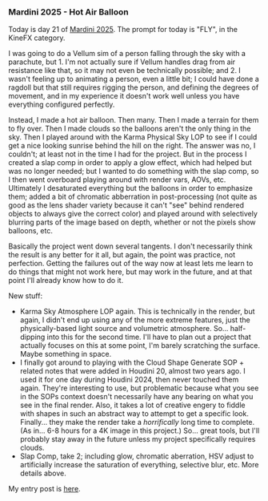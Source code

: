 ### Mardini 2025 - Hot Air Balloon

Today is day 21 of [Mardini 2025][mardini-2025]. The prompt for today is "FLY",
in the KineFX category.

I was going to do a Vellum sim of a person falling through the sky with a parachute,
but 1. I'm not actually sure if Vellum handles drag from air resistance like that, so
it may not even be technically possible; and 2. I wasn't feeling up to animating a person,
even a little bit; I could have done a ragdoll but that still requires rigging the person,
and defining the degrees of movement, and in my experience it doesn't work well unless you
have everything configured perfectly.

Instead, I made a hot air balloon. Then many. Then I made a terrain for them to fly over.
Then I made clouds so the balloons aren't the only thing in the sky. Then I played around with
the Karma Physical Sky LOP to see if I could get a nice looking sunrise behind the hill on the
right. The answer was no, I couldn't; at least not in the time I had for the project. But in
the process I created a slap comp in order to apply a glow effect, which had helped but was
no longer needed; but I wanted to do something with the slap comp, so I then went overboard
playing around with render vars, AOVs, etc. Ultimately I desaturated everything but the
balloons in order to emphasize them; added a bit of chromatic abberration in post-processing
(not quite as good as the lens shader variety because it can't "see" behind rendered objects
to always give the correct color) and played around with selectively blurring parts of the
image based on depth, whether or not the pixels show balloons, etc.

Basically the project went down several tangents. I don't necessarily think the result is
any better for it all, but again, the point was practice, not perfection. Getting the failures
out of the way now at least lets me learn to do things that might not work here, but may work
in the future, and at that point I'll already know how to do it.

New stuff:

  - Karma Sky Atmosphere LOP again. This is technically in the render, but again, I didn't
    end up using any of the more extreme features, just the physically-based light source and
    volumetric atmosphere. So... half-dipping into this for the second time. I'll have to plan
    out a project that actually focuses on this at some point, I'm barely scratching the surface.
    Maybe something in space.
  - I finally got around to playing with the Cloud Shape Generate SOP + related notes that were
    added in Houdini 20, almost two years ago. I used it for one day during Houdini 2024, then
    never touched them again. They're interesting to use, but problematic because what you see in
    the SOPs context doesn't necessarily have any bearing on what you see in the final render.
    Also, it takes a lot of creative engery to fiddle with shapes in such an abstract way to
    attempt to get a specific look. Finally... they make the render take a _horrifically_ long
    time to complete. (As in... 6-8 hours for a 4K image in this project.) So... great tools,
    but I'll probably stay away in the future unless my project specifically requires clouds.
  - Slap Comp, take 2; including glow, chromatic aberration, HSV adjust to artificially increase
    the saturation of everything, selective blur, etc. More details above.

My entry post is [here][entry-post].

[mardini-2025]: https://www.sidefx.com/community-main-menu/contests-jams/mardini-2025/
[entry-post]: https://www.sidefx.com/forum/topic/100231/?page=1#post-441162
